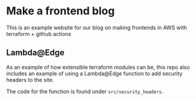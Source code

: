 # Make a frontend blog

This is an example website for our blog on making frontends in AWS with terraform + github actions

## Lambda@Edge

As an example of how extensible terraform modules can be, this repo also includes an example of using a Lambda@Edge function to add security headers to the site.

The code for the function is found under `src/security_headers`.